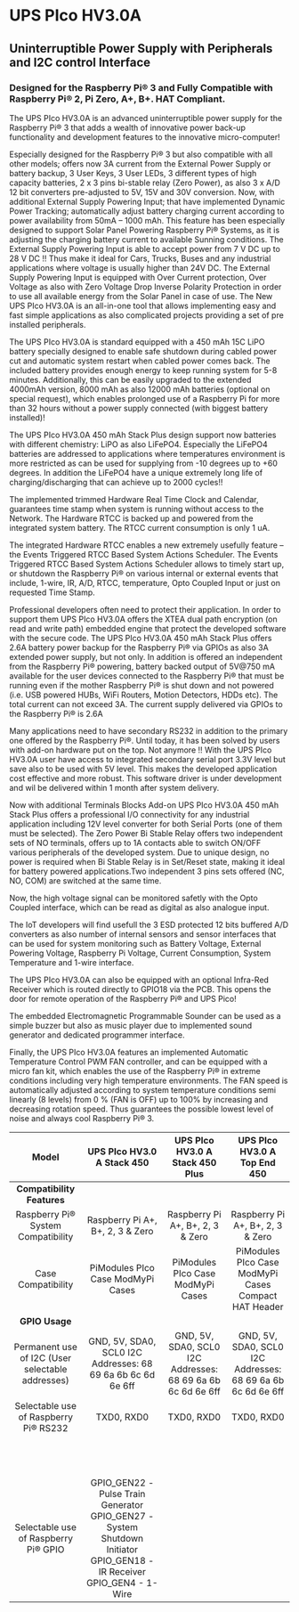 # UPS PIco HV3.0A
## Uninterruptible Power Supply with Peripherals and I2C control Interface
### Designed for the Raspberry Pi® 3 and Fully Compatible with Raspberry Pi® 2, Pi Zero, A+, B+. HAT Compliant.

The UPS PIco HV3.0A is an advanced uninterruptible power supply for the Raspberry Pi® 3 that adds a wealth of innovative power back-up functionality and development features to the innovative micro-computer!

Especially designed for the Raspberry Pi® 3 but also compatible with all other models; offers now 3A current from the External Power Supply or battery backup, 3 User Keys, 3 User LEDs, 3 different types of high capacity batteries, 2 x 3 pins bi-stable relay (Zero Power), as also 3 x A/D 12 bit converters pre-adjusted to 5V, 15V and 30V conversion. Now, with additional External Supply Powering Input; that have implemented Dynamic Power Tracking; automatically adjust battery charging current according to power availability from  50mA – 1000 mAh. This feature has been especially designed to support Solar Panel Powering Raspberry Pi® Systems, as it is adjusting the charging battery current to available Sunning conditions. The External Supply Powering Input is able to accept power from 7 V DC up to 28 V DC !! Thus make it ideal for Cars, Trucks, Buses and any industrial applications where voltage is usually higher than 24V DC. The External Supply Powering Input is equipped with Over Current protection, Over Voltage as also with Zero Voltage Drop Inverse Polarity Protection in order to use all available energy from the Solar Panel in case of use. The New UPS PIco HV3.0A is an all-in-one tool that allows implementing easy and fast simple applications as also complicated projects providing a set of pre installed peripherals.

The UPS PIco HV3.0A is standard equipped with a 450 mAh 15C LiPO battery specially designed to enable safe shutdown during cabled power cut and automatic system restart when cabled power comes back. The included battery provides enough energy to keep running system for 5-8 minutes. Additionally, this can be easily upgraded to the extended 4000mAh version, 8000 mAh as also 12000 mAh batteries (optional on special request), which enables prolonged use of a Raspberry Pi for more than 32 hours without a power supply connected (with biggest battery installed)!

The UPS PIco HV3.0A 450 mAh Stack Plus design support now batteries with different chemistry: LiPO as also LiFePO4. Especially the LiFePO4 batteries are addressed to applications where temperatures environment is more restricted as can be used for supplying from -10 degrees up to +60 degrees. In addition the LiFePO4 have a unique extremely long life of charging/discharging that can achieve up to 2000 cycles!!

The implemented trimmed Hardware Real Time Clock and Calendar, guarantees time stamp when system is running without access to the Network. The Hardware RTCC is backed up and powered from the integrated system battery. The RTCC current consumption is only 1 uA.

The integrated Hardware RTCC enables a new extremely usefully feature – the Events Triggered RTCC Based System Actions Scheduler. The Events Triggered RTCC Based System Actions Scheduler allows to timely start up, or shutdown the Raspberry Pi® on various internal or external events that include, 1-wire, IR, A/D, RTCC, temperature, Opto Coupled Input or just on requested Time Stamp.

Professional developers often need to protect their application. In order to support them UPS PIco HV3.0A offers the XTEA dual path encryption (on read and write path) embedded engine that protect the developed software with the secure code.
The UPS PIco HV3.0A 450 mAh Stack Plus offers 2.6A battery power backup for the Raspberry Pi® via GPIOs as also 3A extended power supply, but not only. In addition is offered an independent from the Raspberry Pi® powering, battery backed output of 5V@750 mA available for the user devices connected to the Raspberry Pi® that must be running even if the mother Raspberry Pi® is shut down and not powered (i.e. USB powered HUBs, WiFi Routers, Motion Detectors, HDDs etc). The total current can not exceed 3A. The current supply delivered via GPIOs to the Raspberry Pi® is 2.6A

Many applications need to have secondary RS232 in addition to the primary one offered by the Raspberry Pi®. Until today, it has been solved by users with add-on hardware put on the top. Not anymore !! With the UPS PIco HV3.0A user have access to integrated secondary serial port 3.3V level but save also to be used with 5V level. This makes the developed application cost effective and more robust. This software driver is under development and wil be delivered within 1 month after system delivery.

Now with additional Terminals Blocks Add-on UPS PIco HV3.0A 450 mAh Stack Plus offers a professional I/O connectivity for any industrial application including 12V level converter for both Serial Ports (one of them must be selected).
The Zero Power Bi Stable Relay offers two independent sets of NO terminals, offers up to 1A contacts able to switch ON/OFF various peripherals of the developed system. Due to unique design, no power is required when Bi Stable Relay is in Set/Reset state, making it ideal for battery powered applications.Two independent 3 pins sets offered (NC, NO, COM) are switched at the same time. 

Now, the high voltage signal can be monitored safetly with the Opto Coupled interface, which can be read as digital as also analogue input.

The IoT developers will find usefull the 3 ESD protected 12 bits buffered A/D converters as also number of internal sensors and sensor interfaces that can be used for system monitoring such as Battery Voltage, External Powering Voltage, Raspberry Pi Voltage, Current Consumption, System Temperature and 1-wire interface.

The UPS PIco HV3.0A can also be equipped with an optional Infra-Red Receiver which is routed directly to GPIO18 via the PCB. This opens the door for remote operation of the Raspberry Pi® and UPS Pico!

The embedded Electromagnetic Programmable Sounder can be used as a simple buzzer but also as music player due to implemented sound generator and dedicated programmer interface.

Finally, the UPS PIco HV3.0A features an implemented Automatic Temperature Control PWM FAN controller, and can be equipped with a micro fan kit, which enables the use of the Raspberry Pi® in extreme conditions including very high temperature environments. The FAN speed is automatically adjusted according to system temperature conditions semi linearly (8 levels) from 0 % (FAN is OFF) up to 100% by increasing and decreasing rotation speed. Thus guarantees the possible lowest level of noise and always cool Raspberry Pi® 3.

|Model|UPS PIco HV3.0 A Stack 450|UPS PIco HV3.0 A Stack 450 Plus|UPS PIco HV3.0 A Top End 450|
|:---:|:---:|:---:|:---:|
|**Compatibility Features**||||
|Raspberry Pi® System Compatibility|Raspberry Pi A+, B+, 2, 3 & Zero|Raspberry Pi A+, B+, 2, 3 & Zero|Raspberry Pi A+, B+, 2, 3 & Zero|
|Case Compatibility|PiModules PIco Case  ModMyPi Cases|PiModules PIco Case  ModMyPi Cases|PiModules PIco Case  ModMyPi Cases  Compact HAT Header|
|**GPIO Usage**| | | |
| Permanent use of I2C (User selectable addresses)|GND, 5V, SDA0, SCL0  I2C Addresses: 68 69 6a 6b 6c   6d 6e 6ff|GND, 5V, SDA0, SCL0  I2C Addresses: 68 69 6a 6b 6c   6d 6e 6ff |GND, 5V, SDA0, SCL0  I2C Addresses: 68 69 6a 6b 6c   6d 6e 6ff |
|Selectable use of Raspberry Pi® RS232|TXD0, RXD0|TXD0, RXD0|TXD0, RXD0|
| | | | |
| | | | |
| | | | |
| | | | |
| | | | |
| | | | |
| | | | |
| | | | |
| | | | |
| | | | |
| | | | |
| | | | |
|Selectable use of Raspberry Pi® GPIO|GPIO_GEN22 - Pulse Train Generator  GPIO_GEN27 - System Shutdown Initiator  GPIO_GEN18 - IR Receiver  GPIO_GEN4 - 1-Wire|||